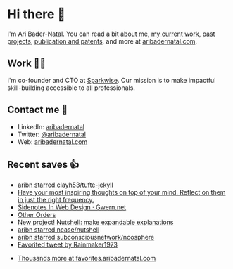 # Hi there  👋

I'm Ari Bader-Natal. You can read a bit [about me](https://aribadernatal.com), [my current work](https://aribadernatal.com/projects/Sparkwise/), [past projects](https://aribadernatal.com/projects/), [publication and patents](https://aribadernatal.com/publications), and more at [aribadernatal.com](https://aribadernatal.com).

## Work  👨‍💻

I'm co-founder and CTO at [Sparkwise](https://sparkwise.co). Our mission is to make impactful skill-building accessible to all professionals.

## Contact me  💬 

- LinkedIn: [aribadernatal](https://linkedin.com/in/aribadernatal)
- Twitter: [@aribadernatal](https://twitter.com/aribadernatal)
- Web: [aribadernatal.com](https://aribadernatal.com)

## Recent saves  👍

<!--START_SECTION:feed-->
* [aribn starred clayh53&#x2F;tufte-jekyll](https:&#x2F;&#x2F;favorites.aribadernatal.com&#x2F;github-favorites&#x2F;2022&#x2F;08&#x2F;aribn-starred-clayh53-tufte-jekyll&#x2F;)
* [Have your most inspiring thoughts on top of your mind. Reflect on them in just the right frequency.](https:&#x2F;&#x2F;favorites.aribadernatal.com&#x2F;pocket-favorites&#x2F;2022&#x2F;08&#x2F;have-your-most-inspiring-thoughts-on-top-of-your-mind-reflect-on-them-in-just-the-right-frequency&#x2F;)
* [Sidenotes In Web Design · Gwern.net](https:&#x2F;&#x2F;favorites.aribadernatal.com&#x2F;pocket-favorites&#x2F;2022&#x2F;08&#x2F;sidenotes-in-web-design-%c2%b7-gwern-net&#x2F;)
* [Other Orders](https:&#x2F;&#x2F;favorites.aribadernatal.com&#x2F;pocket-favorites&#x2F;2022&#x2F;08&#x2F;other-orders&#x2F;)
* [New project! Nutshell: make expandable explanations](https:&#x2F;&#x2F;favorites.aribadernatal.com&#x2F;pocket-favorites&#x2F;2022&#x2F;08&#x2F;new-project-nutshell-make-expandable-explanations&#x2F;)
* [aribn starred ncase&#x2F;nutshell](https:&#x2F;&#x2F;favorites.aribadernatal.com&#x2F;github-favorites&#x2F;2022&#x2F;08&#x2F;aribn-starred-ncase-nutshell&#x2F;)
* [aribn starred subconsciousnetwork&#x2F;noosphere](https:&#x2F;&#x2F;favorites.aribadernatal.com&#x2F;github-favorites&#x2F;2022&#x2F;08&#x2F;aribn-starred-subconsciousnetwork-noosphere&#x2F;)
* [Favorited tweet by Rainmaker1973](https:&#x2F;&#x2F;favorites.aribadernatal.com&#x2F;twitter-favorites&#x2F;2022&#x2F;08&#x2F;favorited-tweet-by-rainmaker1973&#x2F;)
<!--END_SECTION:feed-->
* [Thousands more at favorites.aribadernatal.com](https://favorites.aribadernatal.com)
